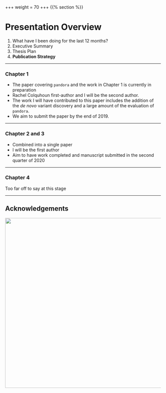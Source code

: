 +++
weight = 70
+++
{{% section %}}

# Presentation Overview

1.  What have I been doing for the last 12 months?
2.  Executive Summary
3.  Thesis Plan
4.  **Publication Strategy**

---

### Chapter 1

-   The paper covering `pandora` and the work in Chapter 1 is currently in preparation
-   Rachel Colquhoun first-author and I will be the second author.
-   The work I will have contributed to this paper includes the addition of the *de novo* variant discovery and a large amount of the evaluation of `pandora`.
-   We aim to submit the paper by the end of 2019.

---

### Chapter 2 and 3

-   Combined into a single paper
-   I will be the first author
-   Aim to have work completed and manuscript submitted in the second quarter of 2020

---

### Chapter 4

Too far off to say at this stage

---

## Acknowledgements

<img src="images/iqbal_lab.png"  height="550" width="700" style="border: none;">
